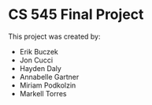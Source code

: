 # CS 545 Final Project

This project was created by:
* Erik Buczek
* Jon Cucci
* Hayden Daly
* Annabelle Gartner
* Miriam Podkolzin
* Markell Torres
